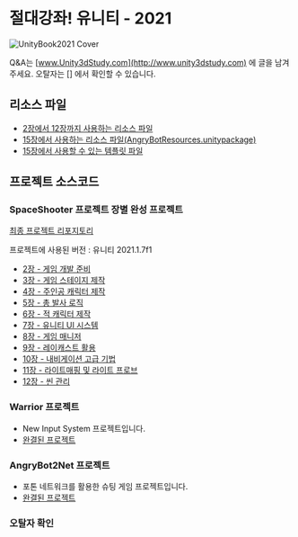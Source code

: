
# 절대강좌! 유니티 - 2021

![UnityBook2021 Cover](http://IndieGameMaker.github.io/images/books/unity2021_3D_800600.png)

Q&A는 [www.Unity3dStudy.com](http://www.unity3dstudy.com) 에 글을 남겨주세요.
오탈자는 [] 에서 확인할 수 있습니다.

## 리소스 파일

- [2장에서 12장까지 사용하는 리소스 파일](https://1drv.ms/u/s!Asker0nVo1TS9NEBlRjDVf3Bj8Z5Qg?e=V5Nn8p)
- [15장에서 사용하는 리소스 파일(AngryBotResources.unitypackage)](https://1drv.ms/u/s!Asker0nVo1TS9NFWfdxKcpSuChdy3A?e=dZceJ3)
- [15장에서 사용할 수 있는 템플릿 파일](https://1drv.ms/u/s!Asker0nVo1TS9ItvcuBpVsbs5cHntA?e=6SoDZT)

## 프로젝트 소스코드

### SpaceShooter 프로젝트 장별 완성 프로젝트 

[최종 프로젝트 리포지토리](https://github.com/IndieGameMaker/SpaceShooter2021)

프로젝트에 사용된 버전 : 유니티 2021.1.7f1

- [2장 - 게임 개발 준비](https://github.com/IndieGameMaker/SpaceShooter2021/releases/tag/2장)
- [3장 - 게임 스테이지 제작](https://github.com/IndieGameMaker/SpaceShooter2021/releases/tag/3장)
- [4장 - 주인공 캐릭터 제작](https://github.com/IndieGameMaker/SpaceShooter2021/releases/tag/4장)
- [5장 - 총 발사 로직](https://github.com/IndieGameMaker/SpaceShooter2021/releases/tag/5장)
- [6장 - 적 캐릭터 제작](https://github.com/IndieGameMaker/SpaceShooter2021/releases/tag/6장)
- [7장 - 유니티 UI 시스템](https://github.com/IndieGameMaker/SpaceShooter2021/releases/tag/7장)
- [8장 - 게임 매니저](https://github.com/IndieGameMaker/SpaceShooter2021/releases/tag/8장)
- [9장 - 레이캐스트 활용](https://github.com/IndieGameMaker/SpaceShooter2021/releases/tag/9장)
- [10장 - 내비게이션 고급 기법](https://github.com/IndieGameMaker/SpaceShooter2021/releases/tag/10장)
- [11장 - 라이트매핑 및 라이트 프로브](https://github.com/IndieGameMaker/SpaceShooter2021/releases/tag/11장)
- [12장 - 씬 관리](https://github.com/IndieGameMaker/SpaceShooter2021/releases/tag/12장)

### Warrior 프로젝트
- New Input System 프로젝트입니다.
- [완결된 프로젝트](https://github.com/IndieGameMaker/Warrior)

### AngryBot2Net 프로젝트
- 포톤 네트워크를 활용한 슈팅 게임 프로젝트입니다.
- [완결된 프로젝트](https://github.com/IndieGameMaker/AngryBot2Net)

### 오탈자 확인
